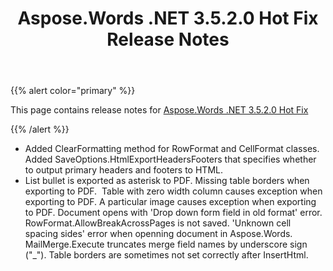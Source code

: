 ﻿---
title: Aspose.Words .NET 3.5.2.0 Hot Fix Release Notes
second_title: Aspose.Words for .NET
articleTitle: Aspose.Words .NET 3.5.2.0 Hot Fix Release Notes
linktitle: Aspose.Words .NET 3.5.2.0 Hot Fix Release Notes
description: "Aspose.Words .NET 3.5.2.0 Hot Fix Release Notes – the latest updates and fixes."
type: docs
weight: 70
url: /net/aspose-words-net-3-5-2-0-hot-fix-release-notes/
---

{{% alert color="primary" %}}

This page contains release notes for [Aspose.Words .NET 3.5.2.0 Hot Fix](https://downloads.aspose.com/words/net/new-releases/aspose.words-.net-3.5.2.0-hot-fix/)

{{% /alert %}}

- Added ClearFormatting method for RowFormat and CellFormat classes.
  Added SaveOptions.HtmlExportHeadersFooters that specifies whether to output primary headers and footers to HTML. 
- List bullet is exported as asterisk to PDF.
  Missing table borders when exporting to PDF.  
  Table with zero width column causes exception when exporting to PDF. 
  A particular image causes exception when exporting to PDF. 
  Document opens with 'Drop down form field in old format' error. 
  RowFormat.AllowBreakAcrossPages is not saved. 
  'Unknown cell spacing sides' error when openning document in Aspose.Words. 
  MailMerge.Execute truncates merge field names by underscore sign ("_"). 
  Table borders are sometimes not set correctly after InsertHtml. 
